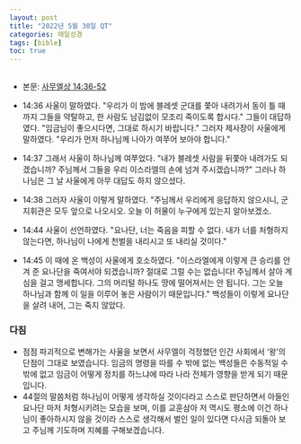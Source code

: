 ```yaml
---
layout: post
title: "2022년 5월 30일 QT"
categories: 매일성경
tags: [bible]
toc: true
---
```


## 
- 본문: [사무엘상 14:36-52](https://www.bskorea.or.kr/bible/korbibReadpage.php?version=SAENEW&book=1sa&chap=14&sec=36&cVersion=&fontSize=15px&fontWeight=normal#focus)

- 14:36 사울이 말하였다. "우리가 이 밤에 블레셋 군대를 쫓아 내려가서 동이 틀 때까지 그들을 약탈하고, 한 사람도 남김없이 모조리 죽이도록 합시다." 그들이 대답하였다. "임금님이 좋으시다면, 그대로 하시기 바랍니다." 그러자 제사장이 사울에게 말하였다. "우리가 먼저 하나님께 나아가 여쭈어 보아야 합니다."
- 14:37 그래서 사울이 하나님께 여쭈었다. "내가 블레셋 사람을 뒤쫓아 내려가도 되겠습니까? 주님께서 그들을 우리 이스라엘의 손에 넘겨 주시겠습니까?" 그러나 하나님은 그 날 사울에게 아무 대답도 하지 않으셨다.
- 14:38 그러자 사울이 이렇게 말하였다. "주님께서 우리에게 응답하지 않으시니, 군지휘관은 모두 앞으로 나오시오. 오늘 이 허물이 누구에게 있는지 알아보겠소.
- 14:44 사울이 선언하였다. "요나단, 너는 죽음을 피할 수 없다. 내가 너를 처형하지 않는다면, 하나님이 나에게 천벌을 내리시고 또 내리실 것이다."
- 14:45 이 때에 온 백성이 사울에게 호소하였다. "이스라엘에게 이렇게 큰 승리를 안겨 준 요나단을 죽여서야 되겠습니까? 절대로 그럴 수는 없습니다! 주님께서 살아 계심을 걸고 맹세합니다. 그의 머리털 하나도 땅에 떨어져서는 안 됩니다. 그는 오늘 하나님과 함께 이 일을 이루어 놓은 사람이기 때문입니다." 백성들이 이렇게 요나단을 살려 내어, 그는 죽지 않았다.

### 다짐
- 점점 파괴적으로 변해가는 사울을 보면서 사무엘이 걱정했던 인간 사회에서 ‘왕’의 단점이 그대로 보였습니다. 임금의 명령을 따를 수 밖에 없는 백성들은 수동적일 수 밖에 없고 임금이 어떻게 정치를 하느냐에 따라 나라 전체가 영향을 받게 되기 때문입니다.
- 44절의 말씀처럼 하나님이 어떻게 생각하실 것이다라고 스스로 판단하면서 아들인 요나단 마저 처형시키려는 모습을 보며, 이를 교훈삼아 저 역시도 평소에 이건 하나님이 좋아하시지 않을 것이라 스스로 생각해서 벌인 일이 있다면 다시금 되돌아 보고 주님께 기도하며 지혜를 구해보겠습니다.
